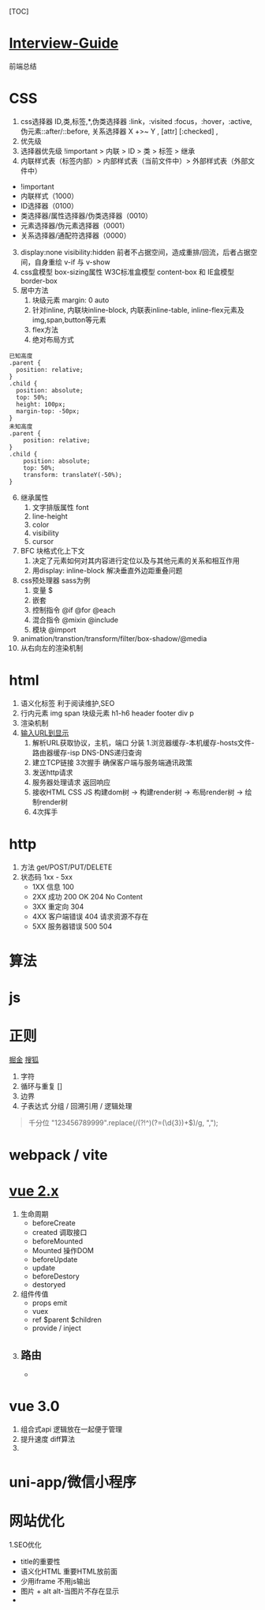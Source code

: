 [TOC]
# [Interview-Guide](https://github.com/qiu-deqing/FE-interview#fe-interview) 
前端总结


# CSS
1. css选择器  ID,类,标签,*,伪类选择器 :link，:visited :focus，:hover，:active, 伪元素::after/::before, 关系选择器 X +>~ Y , [attr] [:checked] , 
2. 优先级
  1. 选择器优先级  !important > 内联 > ID > 类 > 标签 > 继承   
  2. 内联样式表（标签内部）> 内部样式表（当前文件中）> 外部样式表（外部文件中）
- !important
- 内联样式（1000）
- ID选择器（0100）
- 类选择器/属性选择器/伪类选择器（0010）
- 元素选择器/伪元素选择器（0001）
- 关系选择器/通配符选择器（0000）
3. display:none   visibility:hidden   前者不占据空间，造成重排/回流，后者占据空间，自身重绘    v-if 与 v-show
4. css盒模型   box-sizing属性  W3C标准盒模型 content-box  和 IE盒模型 border-box
5. 居中方法  
   1. 块级元素 margin: 0 auto
   2. 针对inline, 内联块inline-block, 内联表inline-table, inline-flex元素及img,span,button等元素
   3. flex方法
   4. 绝对布局方式
```
已知高度
.parent {
  position: relative;
}
.child {
  position: absolute;
  top: 50%;
  height: 100px;
  margin-top: -50px; 
}
未知高度
.parent {
    position: relative;
}
.child {
    position: absolute;
    top: 50%;
    transform: translateY(-50%);
}

```
6. 继承属性
   1. 文字排版属性 font
   2. line-height
   3. color
   4. visibility
   5. cursor
7. BFC 块格式化上下文 
   1.  决定了元素如何对其内容进行定位以及与其他元素的关系和相互作用
   1.  用display: inline-block 解决垂直外边距重叠问题
8. css预处理器 sass为例 
   1. 变量   $
   2. 嵌套
   3. 控制指令  @if @for  @each
   4. 混合指令  @mixin  @include 
   4. 模块  @import  
9. animation/transtion/transform/filter/box-shadow/@media 
10. 从右向左的渲染机制


# html 
  1. 语义化标签  利于阅读维护,SEO
  2. 行内元素  img span 
     块级元素  h1-h6 header footer div p 
  3. 渲染机制 
  4. [输入URL到显示](https://juejin.cn/post/6844903616101220366#heading-13)
     1. 解析URL获取协议，主机，端口 分装
     1.浏览器缓存-本机缓存-hosts文件-路由器缓存-isp DNS-DNS递归查询
     2. 建立TCP链接 3次握手 确保客户端与服务端通讯政策
     3. 发送http请求
     4. 服务器处理请求 返回响应
     5. 接收HTML CSS JS 构建dom树 -> 构建render树 -> 布局render树 -> 绘制render树
     6. 4次挥手
# http
1. 方法  get/POST/PUT/DELETE
2. 状态码 1xx - 5xx
   - 1XX 信息 100
   - 2XX 成功  200 OK  204 No Content
   - 3XX 重定向  304   
   - 4XX 客户端错误 404 请求资源不存在
   - 5XX 服务器错误 500   504


# 算法



# js



# 正则 
[掘金](https://juejin.cn/post/6844903845227659271#heading-2)
[搜狐](https://www.sohu.com/a/279549933_713028)
  1. 字符
  2. 循环与重复  []
  3. 边界 
  4. 子表达式  分组 / 回溯引用 / 逻辑处理
>   千分位 "123456789999".replace(/(?!^)(?=(\d{3})+$)/g, ",");

# webpack / vite



# [vue  2.x](https://juejin.cn/post/6844903918753808398#heading-7)   
1. 生命周期
   - beforeCreate
   - created  调取接口
   - beforeMounted
   - Mounted   操作DOM
   - beforeUpdate
   - update    
   - beforeDestory  
   - destoryed   
2. 组件传值
   - props emit 
   - vuex
   - ref $parent $children
   - provide / inject 
3. 路由
   - 
   - 

# vue 3.0
1. 组合式api  逻辑放在一起便于管理
2. 提升速度  diff算法
3. 

# uni-app/微信小程序



# 网站优化
1.SEO优化 
  - title的重要性 
  - 语义化HTML 重要HTML放前面
  - 少用iframe 不用js输出
  - 图片 + alt     alt-当图片不存在显示
  -

